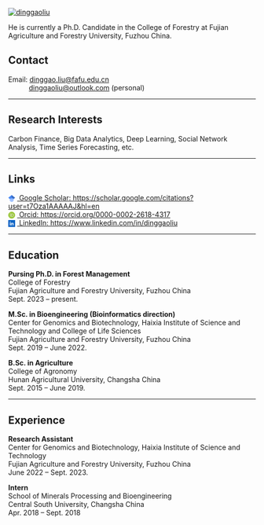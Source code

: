 

[![dinggaoliu](https://img.shields.io/badge/dinggaoliu-github-blue?logo=github)](https://github.com/dinggaoliu)

He is currently a Ph.D. Candidate in the College of Forestry at Fujian Agriculture and Forestry University, Fuzhou China.

## Contact
Email: dinggao.liu@fafu.edu.cn \
&emsp;&emsp;&emsp;dinggaoliu@outlook.com (personal)

---

## Research Interests
Carbon Finance, Big Data Analytics, Deep Learning, Social Network Analysis, Time Series Forecasting, etc.

---

## Links
<a href="https://scholar.google.com/citations?user=t7Oza1AAAAAJ&hl=en" target="_blank">
  <img src="/static/assets/icons/google-scholar.png" alt="Google Scholar" style="width:1em;vertical-align:text-bottom;margin-right:0.3em;">
  Google Scholar: https://scholar.google.com/citations?user=t7Oza1AAAAAJ&hl=en
</a>  
<br />

<a href="https://orcid.org/0000-0002-2618-4317" target="_blank">
  <img src="/static/assets/icons/orcid.png" alt="Orcid" style="width:1em;vertical-align:text-bottom;margin-right:0.3em;">
  Orcid: https://orcid.org/0000-0002-2618-4317
</a>  
<br />

<a href="https://www.linkedin.com/in/dinggaoliu" target="_blank">
  <img src="/static/assets/icons/linkedin.png" alt="LinkedIn" style="width:1em;vertical-align:text-bottom;margin-right:0.3em;">
  LinkedIn: https://www.linkedin.com/in/dinggaoliu
</a>

---

## Education
**Pursing Ph.D. in Forest Management** \
College of Forestry \
Fujian Agriculture and Forestry University, Fuzhou China \
Sept. 2023 – present.


**M.Sc. in Bioengineering (Bioinformatics direction)** \
Center for Genomics and Biotechnology, Haixia Institute of Science and Technology and College of Life Sciences \
Fujian Agriculture and Forestry University, Fuzhou China \
Sept. 2019 – June 2022.


**B.Sc. in Agriculture** \
College of Agronomy \
Hunan Agricultural University, Changsha China \
Sept. 2015 – June 2019.

---

## Experience
**Research Assistant** \
Center for Genomics and Biotechnology, Haixia Institute of Science and Technology \
Fujian Agriculture and Forestry University, Fuzhou China \
June 2022 – Sept. 2023.

**Intern** \
School of Minerals Processing and Bioengineering \
Central South University, Changsha China \
Apr. 2018 – Sept. 2018




